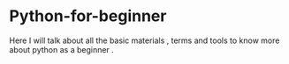 # Python-for-beginner
Here I will talk about all the basic materials , terms and tools to know more about python as a beginner .
